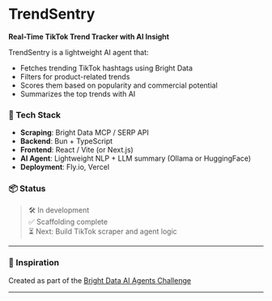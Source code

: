 # TrendSentry

**Real-Time TikTok Trend Tracker with AI Insight**

TrendSentry is a lightweight AI agent that:

- Fetches trending TikTok hashtags using Bright Data
- Filters for product-related trends
- Scores them based on popularity and commercial potential
- Summarizes the top trends with AI

### 🔧 Tech Stack

- **Scraping**: Bright Data MCP / SERP API
- **Backend**: Bun + TypeScript
- **Frontend**: React / Vite (or Next.js)
- **AI Agent**: Lightweight NLP + LLM summary (Ollama or HuggingFace)
- **Deployment**: Fly.io, Vercel

### 📦 Status

> 🛠️ In development  
> ✅ Scaffolding complete  
> ⏳ Next: Build TikTok scraper and agent logic

---

### 🧠 Inspiration

Created as part of the [Bright Data AI Agents Challenge](https://dev.to/devteam/join-the-bright-data-real-time-ai-agents-challenge-3000-in-prizes-cog)

---
